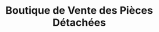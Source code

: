 ---
title: "Boutique de Vente des Pièces Détachées"
url: /macenta/boutique-de-vente-des-pieces-detachees-2/
shop: shop
---